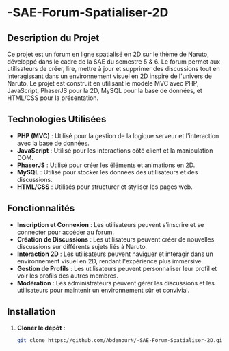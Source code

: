 # -SAE-Forum-Spatialiser-2D

## Description du Projet

Ce projet est un forum en ligne spatialisé en 2D sur le thème de Naruto, développé dans le cadre de la SAE du semestre 5 & 6. Le forum permet aux utilisateurs de créer, lire, mettre à jour et supprimer des discussions tout en interagissant dans un environnement visuel en 2D inspiré de l'univers de Naruto. Le projet est construit en utilisant le modèle MVC avec PHP, JavaScript, PhaserJS pour la 2D, MySQL pour la base de données, et HTML/CSS pour la présentation.

## Technologies Utilisées

- **PHP (MVC)** : Utilisé pour la gestion de la logique serveur et l'interaction avec la base de données.
- **JavaScript** : Utilisé pour les interactions côté client et la manipulation DOM.
- **PhaserJS** : Utilisé pour créer les éléments et animations en 2D.
- **MySQL** : Utilisé pour stocker les données des utilisateurs et des discussions.
- **HTML/CSS** : Utilisés pour structurer et styliser les pages web.

## Fonctionnalités

- **Inscription et Connexion** : Les utilisateurs peuvent s'inscrire et se connecter pour accéder au forum.
- **Création de Discussions** : Les utilisateurs peuvent créer de nouvelles discussions sur différents sujets liés à Naruto.
- **Interaction 2D** : Les utilisateurs peuvent naviguer et interagir dans un environnement visuel en 2D, rendant l'expérience plus immersive.
- **Gestion de Profils** : Les utilisateurs peuvent personnaliser leur profil et voir les profils des autres membres.
- **Modération** : Les administrateurs peuvent gérer les discussions et les utilisateurs pour maintenir un environnement sûr et convivial.

## Installation

1. **Cloner le dépôt** :
   ```sh
   git clone https://github.com/AbdenourN/-SAE-Forum-Spatialiser-2D.git
